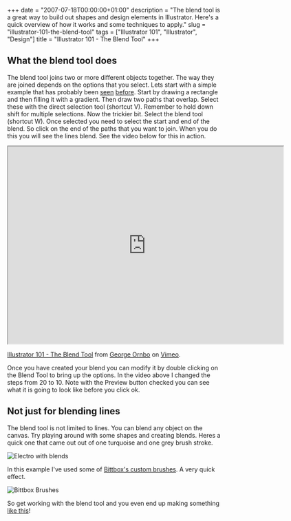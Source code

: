 +++
date = "2007-07-18T00:00:00+01:00"
description = "The blend tool is a great way to build out shapes and design elements in Illustrator. Here's a quick overview of how it works and some techniques to apply."
slug = "illustrator-101-the-blend-tool"
tags = ["Illustrator 101", "Illustrator", "Design"]
title = "Illustrator 101 - The Blend Tool"
+++

## What the blend tool does

The blend tool joins two or more different objects together. The way they are
joined depends on the options that you select. Lets start with a simple example
that has probably been [seen][1] [before][2]. Start by drawing a rectangle and
then filling it with a gradient. Then draw two paths that overlap. Select these
with the direct selection tool (shortcut V). Remember to hold down shift for
multiple selections. Now the trickier bit. Select the blend tool (shortcut W).
Once selected you need to select the start and end of the blend. So click on the
end of the paths that you want to join. When you do this you will see the lines
blend. See the video below for this in action.

<iframe src="https://player.vimeo.com/video/32933826?title=0&amp;byline=0&amp;portrait=0" width="640" height="459" allowFullScreen></iframe>

<a href="https://vimeo.com/32933826">Illustrator 101 - The Blend Tool</a> from
<a href="https://vimeo.com/shapeshed">George Ornbo</a> on
<a href="https://vimeo.com">Vimeo</a>.

Once you have created your blend you can modify it by double clicking on the
Blend Tool to bring up the options. In the video above I changed the steps from
20 to 10. Note with the Preview button checked you can see what it is going to
look like before you click ok.

## Not just for blending lines

The blend tool is not limited to lines. You can blend any object on the canvas.
Try playing around with some shapes and creating blends. Heres a quick one that
came out out of one turquoise and one grey brush stroke.

![Electro with blends][3]

In this example I've used some of [Bittbox's custom brushes][4]. A very quick
effect.

![Bittbox Brushes][5]

So get working with the blend tool and you even end up making something [like
this][6]!

[1]:
  http://veerle.duoh.com/blog/comments/using_the_blend_tool_and_distort_zig_zag_effect_in_illustrator/
[2]: http://www.ndesign-studio.com/resources/tutorials/abstract-background/
[3]: /images/articles/electro.png
[4]:
  http://www.bittbox.com/illustrator/28-free-illustrator-brushes-for-making-swooshes-and-swirls/
[5]: /images/articles/brushes.png
[6]: http://www.serioussituations.com/2007/03/semicompetitive_east.html
